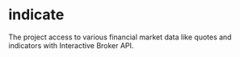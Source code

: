 # indicate
The project access to various financial market data like quotes and indicators with Interactive Broker API.
